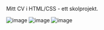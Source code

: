Mitt CV i HTML/CSS - ett skolprojekt.

![image](https://user-images.githubusercontent.com/114933424/217088633-0f53b15e-2bbf-4db9-9877-0ae9fd08e147.png)
![image](https://user-images.githubusercontent.com/114933424/217088856-4ce0fc83-d744-4933-87e5-917aed56cacc.png)
![image](https://user-images.githubusercontent.com/114933424/217088994-e40dd0cf-25a1-4253-acd9-1589682968c5.png)

